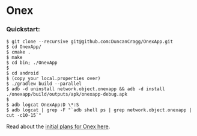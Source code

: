 
# Onex

### Quickstart:

```
$ git clone --recursive git@github.com:DuncanCragg/OnexApp.git
$ cd OnexApp/
$ cmake .
$ make
$ cd bin; ./OnexApp
$
$ cd android
$ (copy your local.properties over)
$ ./gradlew build --parallel
$ adb -d uninstall network.object.onexapp && adb -d install ./onexapp/build/outputs/apk/onexapp-debug.apk
$
$ adb logcat OnexApp:D \*:S
$ adb logcat | grep -F "`adb shell ps | grep network.object.onexapp | cut -c10-15`"
```


Read about the [initial plans for Onex here](http://object.network/onex-app.html).


